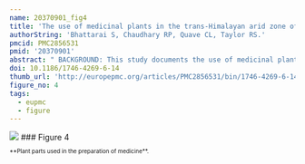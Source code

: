 ```yaml
---
name: 20370901_fig4
title: 'The use of medicinal plants in the trans-Himalayan arid zone of Mustang district, Nepal.'
authorString: 'Bhattarai S, Chaudhary RP, Quave CL, Taylor RS.'
pmcid: PMC2856531
pmid: '20370901'
abstract: " BACKGROUND: This study documents the use of medicinal plants from the Mustang district of the north-central part of Nepal. Traditional botanical medicine is the primary mode of healthcare for most of the population of this district and traditional Tibetan doctors (Amchi) serve as the local medical experts. METHODS: Field research was conducted in 27 communities of the Mustang district in Nepal from 2005-2007. We sampled 202 interviewees, using random and snowball sampling techniques. After obtaining prior informed consent, we collected data through semi-structured interviews and participant-observation techniques. Voucher specimens of all cited botanic species were deposited at TUCH in Nepal. RESULTS: We recorded the traditional uses of 121 medicinal plant species, belonging to 49 vascular plant and 2 fungal families encompassing 92 genera. These 121 species are employed to treat a total of 116 ailments. We present data on 58 plant species previously unknown for their medicinal uses in the Mustang district. Of the medicinal plants reported, the most common growth form was herbs (73%) followed by shrubs, trees, and climbers. We document that several parts of individual plant species are used as medicine. Plant parts were generally prepared using hot or cold water as the 'solvent', but occasionally remedies were prepared with milk, honey, jaggery, ghee and oil. Amchis recommended different types of medicine including paste, powder, decoction, tablet, pills, infusion, and others through oral, topical, nasal and others routes of administration. CONCLUSIONS: The traditional pharmacopoeia of the Mustang district incorporates a myriad of diverse botanical flora. Traditional knowledge of the remedies is passed down through oral traditions and dedicated apprenticeships under the tutelage of senior Amchi. Although medicinal plants still play a pivotal role in the primary healthcare of the local people of Mustang, efforts to ensure the conservation and sustainable use of medicinal species are necessary."
doi: 10.1186/1746-4269-6-14
thumb_url: 'http://europepmc.org/articles/PMC2856531/bin/1746-4269-6-14-4.gif'
figure_no: 4
tags:
  - eupmc
  - figure
---
```

<img src='http://europepmc.org/articles/PMC2856531/bin/1746-4269-6-14-4.jpg' style='max-height: 300px'>
### Figure 4
<p style='font-size: 10px;'>**Plant parts used in the preparation of medicine**.</p>